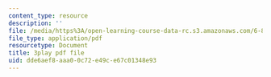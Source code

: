 ```yaml
---
content_type: resource
description: ''
file: /media/https%3A/open-learning-course-data-rc.s3.amazonaws.com/6-811-principles-and-practice-of-assistive-technology-fall-2014/dde6aef8aaa00c72e49ce67c01348e93_x18bMLW4eO4.pdf
file_type: application/pdf
resourcetype: Document
title: 3play pdf file
uid: dde6aef8-aaa0-0c72-e49c-e67c01348e93
---
```

